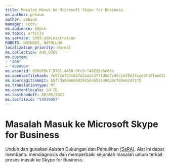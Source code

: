```yaml
---
title: Masalah Masuk ke Microsoft Skype for Business
ms.author: pebaum
author: pebaum
manager: scotv
ms.audience: Admin
ms.topic: article
ms.service: o365-administration
ROBOTS: NOINDEX, NOFOLLOW
localization_priority: Normal
ms.collection: Adm_O365
ms.custom:
- "406"
- "4000004"
ms.assetid: 028e76e7-9701-4450-9fc9-f40232e8e68e
ms.openlocfilehash: 7e972ef37c0b7d2aa2c4771d5d7c95c1df8e24ccd6f16fbe020900d10ea42de0
ms.sourcegitcommit: b5f7da89a650d2915dc652449623c78be6247175
ms.translationtype: MT
ms.contentlocale: id-ID
ms.lasthandoff: 08/05/2021
ms.locfileid: "54010007"
---
```

# <a name="problems-signing-in-to-microsoft-skype-for-business"></a>Masalah Masuk ke Microsoft Skype for Business

Unduh dan gunakan Asisten Dukungan dan Pemulihan [(SaRA)](https://aka.ms/SaRA-SkypeForBusinessSignIn).
Alat ini dapat membantu mendiagnosis dan memperbaiki sejumlah masalah umum terkait proses masuk ke Skype for Business.